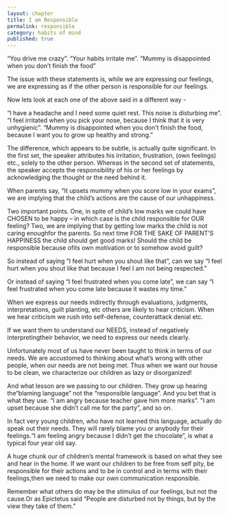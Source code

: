 ```yaml
---
layout: chapter
title: I am Responsible
permalink: responsible
category: habits of mind
published: true
---
```


“You drive me crazy”. “Your habits irritate me”. “Mummy is disappointed when you don’t finish the food”

The issue with these statements is, while we are expressing our feelings, we are expressing as if the other person is responsible for our feelings.

Now lets look at each one of the above said in a different way -

“I have a headache and I need some quiet rest. This noise is disturbing me”. “I feel irritated when you pick your nose, because I think that it is very unhygienic”. “Mummy is disappointed when you don’t finish the food, because I want you to grow up healthy and strong.”

The difference, which appears to be subtle, is actually quite significant. In the first set, the speaker attributes his irritation, frustration, (own feelings) etc., solely to the other person. Whereas in the second set of statements, the speaker accepts the responsibility of his or her feelings by acknowledging the thought or the need behind it.

When parents say, “It upsets mummy when you score low in your exams”, we are implying that the child’s actions are the cause of our unhappiness.

Two important points. One, in spite of child’s low marks we could have CHOSEN to be happy – in which case is the child responsible for OUR feeling? Two, we are implying that by getting low marks the child is not caring enoughfor the parents. So next time FOR THE SAKE OF PARENT’S HAPPINESS the child should get good marks! Should the child be responsible because ofits own motivation or to somehow avoid guilt?

So instead of saying “I feel hurt when you shout like that”, can we say “I feel hurt when you shout like that because I feel I am not being respected.”

Or instead of saying “I feel frustrated when you come late”, we can say “I feel frustrated when you come late because it wastes my time.”

When we express our needs indirectly through evaluations, judgments, interpretations, guilt planting, etc others are likely to hear criticism. When we hear criticism we rush into self-defense, counterattack denial etc.

If we want them to understand our NEEDS, instead of negatively interpretingtheir behavior, we need to express our needs clearly.

Unfortunately most of us have never been taught to think in terms of our needs. We are accustomed to thinking about what’s wrong with other people, when our needs are not being met. Thus when we want our house to be clean, we characterize our children as lazy or disorganized!

And what lesson are we passing to our children. They grow up hearing the“blaming language” not the “responsible language”. And you bet that is what they use. “I am angry because teacher gave him more marks”. "I am upset because she didn’t call me for the party”, and so on.

In fact very young children, who have not learned this language, actually do speak out their needs. They will rarely blame you or anybody for their feelings.“I am feeling angry because I didn’t get the chocolate”, is what a typical four year old say.

A huge chunk our of children’s mental framework is based on what they see and hear in the home. If we want our children to be free from self pity, be responsible for their actions and to be in control and in terms with their feelings,then we need to make our own communication responsible.

Remember what others do may be the stimulus of our feelings, but not the cause.Or as Epictetus said “People are disturbed not by things, but by the view they take of them.”